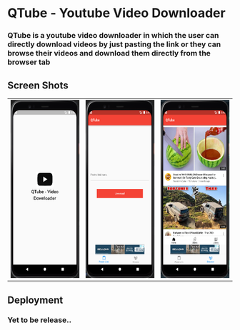 # QTube - Youtube Video Downloader

### QTube is a youtube video downloader in which the user can directly download videos by just pasting the link or they can browse their videos and download them directly from the browser tab

## Screen Shots

<table>
    <tr>
            <td> <img src="./ScreenShots/SS1.png" alt="" width="190" height=400"> </td>
            <td> <img src="./ScreenShots/SS2.png" alt="" width="190" height=400"> </td>
            <td> <img src="./ScreenShots/SS3.png" alt="" width="190" height=400"> </td>
    </tr>
</table>

## Deployment

### Yet to be release..
